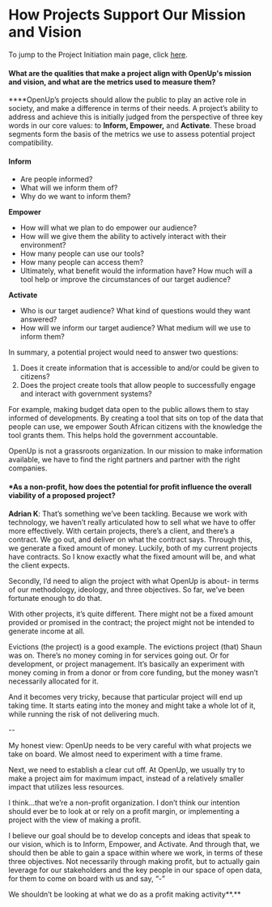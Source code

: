 # How Projects Support Our Mission and Vision

To jump to the Project Initiation main page, click [here](./). 

#### What are the qualities that make a project align with OpenUp's mission and vision, and what are the metrics used to measure them?

**‌**OpenUp’s projects should allow the public to play an active role in society, and make a difference in terms of their needs. A project’s ability to address and achieve this is initially judged from the perspective of three key words in our core values: to **Inform, Empower,** and **Activate**. These broad segments form the basis of the metrics we use to assess potential project compatibility. 

#### Inform

* Are people informed? 
* What will we inform them of? 
* Why do we want to inform them? 

**Empower**

* How will what we plan to do empower our audience?
* How will we give them the ability to actively interact with their environment?
* How many people can use our tools?
* How many people can access them? 
* Ultimately, what benefit would the information have? How much will a tool help or improve the circumstances of our target audience?

**Activate**

* Who is our target audience? What kind of questions would they want answered?
* How will we inform our target audience? What medium will we use to inform them? 

In summary, a potential project would need to answer two questions:

1. Does it create information that is accessible to and/or could be given to citizens?
2. Does the project create tools that allow people to successfully engage and interact with government systems?

 For example, making budget data open to the public allows them to stay informed of developments. By creating a tool that sits on top of the data that people can use, we empower South African citizens with the knowledge the tool grants them. This helps hold the government accountable.

OpenUp is not a grassroots organization. In our mission to make information available, we have to find the right partners and partner with the right companies.   


#### \*As a non-profit, how does the potential for profit influence the overall viability of a proposed project?

**Adrian K**: That’s something we’ve been tackling. Because we work  with technology, we haven’t really articulated how to sell what we have to offer more effectively. With certain projects, there’s a client, and there’s a contract. We go out, and deliver on what the contract says. Through this, we generate a fixed amount of money. Luckily, both of my current projects have contracts. So I know exactly what the fixed amount will be, and what the client expects.    


Secondly, I’d need to align the project with what OpenUp is about- in terms of our methodology, ideology, and three objectives. So far, we’ve been fortunate enough to do that.   


With other projects, it’s quite different. There might not be a fixed amount provided or promised in the contract; the project might not be intended to generate income at all.   


Evictions \(the project\) is a good example. The evictions project \(that\) Shaun was on. There’s no money coming in for services going out. Or for development, or project management. It’s basically an experiment with money coming in from a donor or from core funding, but the money  wasn’t necessarily allocated for it.   


And it becomes very tricky, because that particular project will end up taking time. It starts eating into the money and might take a whole lot of it, while running the risk of not delivering much.   


--  


My honest view: OpenUp needs to be very careful with what projects we take on board. We almost need to experiment with a time frame.  


Next, we need to establish a clear cut off. At OpenUp, we usually try to make a project aim for maximum impact, instead of a relatively smaller impact that utilizes less resources. 

I think...that we’re a non-profit organization. I don’t think our intention should ever be to look at or rely on a profit margin, or implementing a project with the view of making a profit.   


I believe our goal should be to develop concepts and ideas that speak to our vision, which is to Inform, Empower, and Activate. And through that, we should then be able to gain a space within where we work, in terms of these three objectives. Not necessarily through making profit, but to actually gain leverage for our stakeholders and the key people in our space of open data, for them to come on board with us and say, “-”  


We shouldn’t be looking at what we do as a profit making activity**.**

